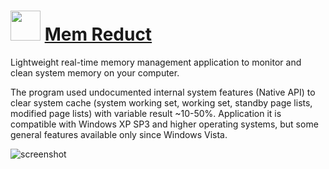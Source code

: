# <img src="https://cdn.rawgit.com/JourneyOver/chocolatey-packages/25bdfa16dc70cbc99cdfee77eaff56714fc57a14/icons/memreduct.png" width="48" height="48"/> [Mem Reduct](https://chocolatey.org/packages/memreduct)

Lightweight real-time memory management application to monitor and clean system memory on your computer.

The program used undocumented internal system features (Native API) to clear system cache (system working set, working set, standby page lists, modified page lists) with variable result ~10-50%. Application it is compatible with Windows XP SP3 and higher operating systems, but some general features available only since Windows Vista.

![screenshot](https://raw.githubusercontent.com/JourneyOver/chocolatey-packages/master/readme_imgs/memreduct.png)
